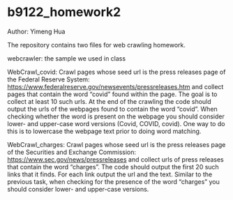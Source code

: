 # b9122_homework2
Author: Yimeng Hua

The repository contains two files for web crawling homework.

webcrawler: the sample we used in class

WebCrawl_covid: Crawl pages whose seed url is the press releases page of the Federal Reserve System:
https://www.federalreserve.gov/newsevents/pressreleases.htm and collect pages that contain the
word “covid” found within the page. The goal is to collect at least 10 such urls. At the end of the
crawling the code should output the urls of the webpages found to contain the word “covid”. When
checking whether the word is present on the webpage you should consider lower- and upper-case
word versions (Covid, COVID, covid). One way to do this is to lowercase the webpage text prior
to doing word matching.

WebCrawl_charges: Crawl pages whose seed url is the press releases page of the Securities and Exchange Commission: https://www.sec.gov/news/pressreleases and collect urls of press releases that contain the word “charges”. The code should output the first 20 such links that it finds. For each link output the url and the text. Similar to the previous task, when checking for the presence of the word “charges”
you should consider lower- and upper-case versions.
